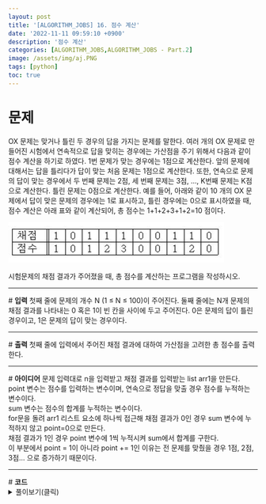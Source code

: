 ```yaml
---
layout: post
title: '[ALGORITHM_JOBS] 16. 점수 계산'
date: '2022-11-11 09:59:10 +0900'
description: '점수 계산'
categories: [ALGORITHM_JOBS,ALGORITHM_JOBS - Part.2]
image: /assets/img/aj.PNG
tags: [python]
toc: true
---
```

# <b>문제</b>
OX 문제는 맞거나 틀린 두 경우의 답을 가지는 문제를 말한다. 여러 개의 OX 문제로 만들어진 시험에서 연속적으로 답을 맞히는 경우에는 가산점을 주기 위해서 다음과 같이 점수 계산을 하기로 하였다. 1번 문제가 맞는 경우에는 1점으로 계산한다. 앞의 문제에 대해서는 답을 틀리다가 답이 맞는 처음 문제는 1점으로 계산한다. 또한, 연속으로 문제의 답이 맞는 경우에서 두 번째 문제는 2점, 세 번째 문제는 3점, ..., K번째 문제는 K점으로 계산한다. 틀린 문제는 0점으로 계산한다. 예를 들어, 아래와 같이 10 개의 OX 문제에서 답이 맞은 문제의 경우에는 1로 표시하고, 틀린 경우에는 0으로 표시하였을 때, 점수 계산은 아래 표와 같이 계산되어, 총 점수는 1+1+2+3+1+2=10 점이다.

<img src="/assets/img/point.png" alt="포인트사진">

시험문제의 채점 결과가 주어졌을 때, 총 점수를 계산하는 프로그램을 작성하시오.
<hr>
# <b>입력</b>
첫째 줄에 문제의 개수 N (1 ≤ N ≤ 100)이 주어진다. 둘째 줄에는 N개 문제의 채점 결과를 나타내는 0 혹은 1이 빈 칸을 사이에 두고 주어진다. 0은 문제의 답이 틀린 경우이고, 1은 문제의 답이 맞는 경우이다.
<hr>
# <b>출력</b>
첫째 줄에 입력에서 주어진 채점 결과에 대하여 가산점을 고려한 총 점수를 출력한다.
<hr>
# <b>아이디어</b>
문제 입력대로 n을 입력받고 채점 결과를 입력받는 list arr1을 만든다.<br>
point 변수는 점수를 입력하는 변수이며, 연속으로 정답을 맞출 경우 점수를 누적하는 변수이다.<br>
sum 변수는 점수의 합계를 누적하는 변수이다.<br>
for문을 돌려 arr1 리스트 요소에 하나씩 접근해 채점 결과가 0인 경우 sum 변수에 누적하지 않고 point=0으로 만든다.<br>
채점 결과가 1인 경우 point 변수에 1씩 누적시켜 sum에서 합계를 구한다.<br>
이 부분에서 point = 1이 아니라 point += 1인 이유는 전 문제를 맞췄을 경우 1점, 2점, 3점... 으로 증가하기 때문이다.
<hr>
# <b>코드</b>
<details>
<summary id="summary1">풀이보기(클릭)</summary>
<div markdown="1">

~~~python
n = int(input())
arr1 = list(map(int, input().split()))
point = 0
sum = 0

for i in range(n):
    if arr1[i] == 1:
        point += 1
        sum += point
    else:
        point = 0
print(sum)
~~~
</div>
</details>
